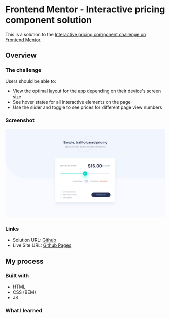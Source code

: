 # Frontend Mentor - Interactive pricing component solution

This is a solution to the [Interactive pricing component challenge on Frontend Mentor](https://www.frontendmentor.io/challenges/interactive-pricing-component-t0m8PIyY8).

## Overview

### The challenge

Users should be able to:

- View the optimal layout for the app depending on their device's screen size
- See hover states for all interactive elements on the page
- Use the slider and toggle to see prices for different page view numbers

### Screenshot

![](./design/desktop-design.jpg)

### Links

- Solution URL: [Github](https://github.com/jeremylloyd/Frontend-Mentor-Interactive-Pricing-Component)
- Live Site URL: [Github Pages]()

## My process

### Built with

- HTML
- CSS (BEM)
- JS

### What I learned
